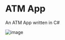 # ATM App
An ATM App written in C#

![image](https://user-images.githubusercontent.com/60242731/178166440-6cc72f17-7789-44a2-b5a0-9cf85afd03f1.png)

